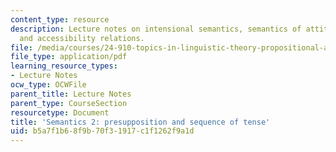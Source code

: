 ```yaml
---
content_type: resource
description: Lecture notes on intensional semantics, semantics of attitude predicates,
  and accessibility relations.
file: /media/courses/24-910-topics-in-linguistic-theory-propositional-attitudes-spring-2009/b5a7f1b68f9b70f31917c1f1262f9a1d_MIT24_910s09_lec03.pdf
file_type: application/pdf
learning_resource_types:
- Lecture Notes
ocw_type: OCWFile
parent_title: Lecture Notes
parent_type: CourseSection
resourcetype: Document
title: 'Semantics 2: presupposition and sequence of tense'
uid: b5a7f1b6-8f9b-70f3-1917-c1f1262f9a1d
---
```

